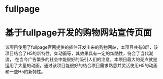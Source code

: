 # fullpage
<h1>基于fullpage开发的购物网站宣传页面</h1>
<p>该项目使用了fullpage官网提供的插件开发出来的购物网站，本项目共有8屏，该项目结合了H5的新特性，如动画等，其效果具有一定的炫酷性，符合了当代潮流，
在当今广告繁多的社会中能很好的吸引人们的注意，本项目最大的亮点就是运用了大量的动画，通过该项目能很好的结合项目需求熟悉并灵活使用H5的动画和一些H5的新特性。</p>
